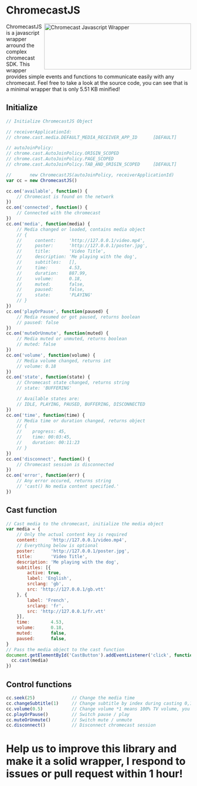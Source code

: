 # ChromecastJS

<img src="https://i.imgur.com/uI4i1m5.png" align="right"
     title="Chromecast Javascript Wrapper" width="400" height="125">

ChromecastJS is a javascript wrapper arround the complex chromecast SDK.
This wrapper provides simple events and functions to communicate easily with any chromecast.
Feel free to take a look at the source code, you can see that is a minimal wrapper that is only 5.51 KB minified!

## Initialize
```javascript
// Initialize ChromecastJS Object

// receiverApplicationId:
// chrome.cast.media.DEFAULT_MEDIA_RECEIVER_APP_ID      [DEFAULT]

// autoJoinPolicy:
// chrome.cast.AutoJoinPolicy.ORIGIN_SCOPED
// chrome.cast.AutoJoinPolicy.PAGE_SCOPED
// chrome.cast.AutoJoinPolicy.TAB_AND_ORIGIN_SCOPED     [DEFAULT]

//       new ChromecastJS(autoJoinPolicy, receiverApplicationId)
var cc = new ChromecastJS()

cc.on('available', function() {
    // Chromecast is found on the network
})
cc.on('connected', function() {
    // Connected with the chromecast
})
cc.on('media', function(media) {
    // Media changed or loaded, contains media object
    // {
    //     content:     'http://127.0.0.1/video.mp4',
    //     poster:      'http://127.0.0.1/poster.jpg',
    //     title:       'Video Title',
    //     description: 'Me playing with the dog',
    //     subtitles:   [],
    //     time:        4.53,
    //     duration:    887.99,
    //     volume:      0.18,
    //     muted:       false,
    //     paused:      false,
    //     state:       'PLAYING'
    // }
})
cc.on('playOrPause', function(paused) {
    // Media resumed or got paused, returns boolean
    // paused: false
})
cc.on('muteOrUnmute', function(muted) {
    // Media muted or unmuted, returns boolean
    // muted: false
})
cc.on('volume', function(volume) {
    // Media volume changed, returns int
    // volume: 0.18
})
cc.on('state', function(state) {
    // Chromecast state changed, returns string
    // state: 'BUFFERING'

    // Available states are:
    // IDLE, PLAYING, PAUSED, BUFFERING, DISCONNECTED
})
cc.on('time', function(time) {
    // Media time or duration changed, returns object
    // {
    //    progress: 45,
    //    time: 00:03:45,
    //    duration: 00:11:23
    // }
})
cc.on('disconnect', function() {
    // Chromecast session is disconnected
})
cc.on('error', function(err) {
    // Any error occured, returns string
    // 'cast() No media content specified.'
})
```
## Cast function
```javascript
// Cast media to the chromecast, initialize the media object
var media = {
    // Only the actual content key is required
    content:     'http://127.0.0.1/video.mp4',
    // Everything below is optional
    poster:      'http://127.0.0.1/poster.jpg',
    title:       'Video Title',
    description: 'Me playing with the dog',
    subtitles: [{
        active: true,
        label: 'English',
        srclang: 'gb',
        src: 'http://127.0.0.1/gb.vtt'
    }, {
        label: 'French',
        srclang: 'fr',
        src: 'http://127.0.0.1/fr.vtt'
    }],
    time:        4.53,
    volume:      0.18,
    muted:       false,
    paused:      false,
}
// Pass the media object to the cast function
document.getElementById('CastButton').addEventListener('click', function() {
  cc.cast(media)
})
```
## Control functions
```javascript
cc.seek(25)              // Change the media time
cc.changeSubtitle(1)     // Change subtitle by index during casting 0,1,2...subtitles.length
cc.volume(0.5)           // Change volume *1 means 100% TV volume, you have been warned*
cc.playOrPause()         // Switch pause / play
cc.muteOrUnmute()        // Switch mute / unmute
cc.disconnect()          // Disconnect chromecast session
```
# Help us to improve this library and make it a solid wrapper, I respond to issues or pull request within 1 hour!
